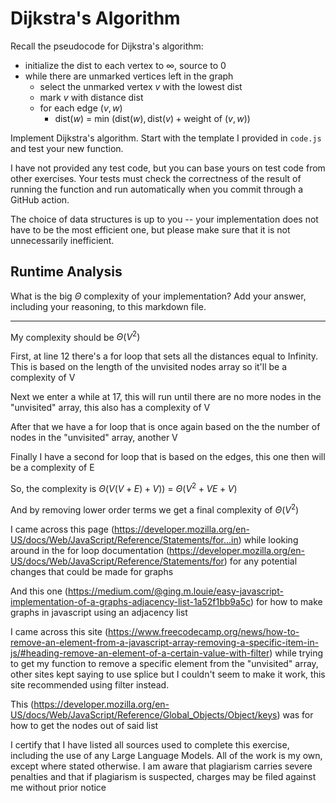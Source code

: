 # Dijkstra's Algorithm

Recall the pseudocode for Dijkstra's algorithm:
- initialize the dist to each vertex to $\infty$, source to 0
- while there are unmarked vertices left in the graph
    - select the unmarked vertex $v$ with the lowest dist
    - mark $v$ with distance dist
    - for each edge $(v,w)$
        - dist($w$) = min $\left(\textrm{dist}(w), \textrm{dist}(v) + \textrm{weight of }(v, w)\right)$

Implement Dijkstra's algorithm. Start with the template I provided in `code.js`
and test your new function.

I have not provided any test code, but you can base yours on test code from
other exercises. Your tests must check the correctness of the result of running
the function and run automatically when you commit through a GitHub action.

The choice of data structures is up to you -- your implementation does not have
to be the most efficient one, but please make sure that it is not unnecessarily
inefficient.

## Runtime Analysis

What is the big $\Theta$ complexity of your implementation? Add your
answer, including your reasoning, to this markdown file.

-----------------------------------------------------------------------------------------------

My complexity should be $\Theta(V^2)$

First, at line 12 there's a for loop that sets all the distances equal to Infinity.  This is based on the length of the unvisited nodes array so it'll be a complexity of V

Next we enter a while at 17, this will run until there are no more nodes in the "unvisited" array, this also has a complexity of V

After that we have a for loop that is once again based on the the number of nodes in the "unvisited" array, another V

Finally I have a second for loop that is based on the edges, this one then will be a complexity of E

So, the complexity is $\Theta(V(V + E) + V))$ = $\Theta(V^2 + VE + V)$

And by removing lower order terms we get a final complexity of $\Theta(V^2)$

I came across this page (https://developer.mozilla.org/en-US/docs/Web/JavaScript/Reference/Statements/for...in) while looking around in the for loop documentation (https://developer.mozilla.org/en-US/docs/Web/JavaScript/Reference/Statements/for) for any potential changes that could be made for graphs

And this one (https://medium.com/@ging.m.louie/easy-javascript-implementation-of-a-graphs-adjacency-list-1a52f1bb9a5c) for how to make graphs in javascript using an adjacency list

I came across this site (https://www.freecodecamp.org/news/how-to-remove-an-element-from-a-javascript-array-removing-a-specific-item-in-js/#heading-remove-an-element-of-a-certain-value-with-filter) while trying to get my function to remove a specific element from the "unvisited" array, other sites kept saying to use splice but I couldn't seem to make it work, this site recommended using filter instead.

This (https://developer.mozilla.org/en-US/docs/Web/JavaScript/Reference/Global_Objects/Object/keys) was for how to get the nodes out of said list

I certify that I have listed all sources used to complete this exercise, including the use of any Large Language Models. All of the work is my own, except where stated otherwise. I am aware that plagiarism carries severe penalties and that if plagiarism is suspected, charges may be filed against me without prior notice





